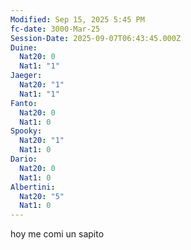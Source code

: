 ```yaml
---
Modified: Sep 15, 2025 5:45 PM
fc-date: 3000-Mar-25
Session-Date: 2025-09-07T06:43:45.000Z
Duine:
  Nat20: 0
  Nat1: "1"
Jaeger:
  Nat20: "1"
  Nat1: "1"
Fanto:
  Nat20: 0
  Nat1: 0
Spooky:
  Nat20: "1"
  Nat1: 0
Dario:
  Nat20: 0
  Nat1: 0
Albertini:
  Nat20: "5"
  Nat1: 0
---
```

hoy me comi un sapito